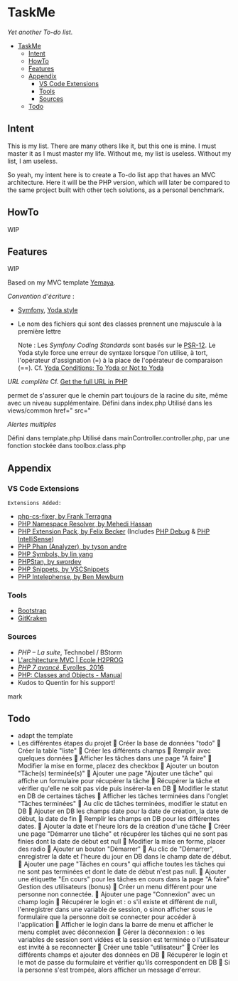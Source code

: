 # TaskMe
*Yet another To-do list.*


- [TaskMe](#taskme)
  - [Intent](#intent)
  - [HowTo](#howto)
  - [Features](#features)
  - [Appendix](#appendix)
    - [VS Code Extensions](#vs-code-extensions)
    - [Tools](#tools)
    - [Sources](#sources)
  - [Todo](#todo)
## Intent

This is my list. There are many others like it, but this one is mine. I must master it as I must master my life. Without me, my list is useless. Without my list, I am useless.

So yeah, my intent here is to create a To-do list app that haves an MVC architecture. Here it will be the PHP version, which will later be compared to the same project built with other tech solutions, as a personal benchmark.

## HowTo
 WIP
## Features
 WIP

Based on my MVC template [Yemaya](https://github.com/claudejdev/yemaya).

*<Frenglish>*

_Convention d'écriture_ :
- [Symfony](https://symfony.com/doc/current/contributing/code/standards.html), [Yoda style](https://cs.symfony.com/doc/rules/control_structure/yoda_style.html)
- Le nom des fichiers qui sont des classes prennent une majuscule à la première lettre


    Note : Les *Symfony Coding Standards* sont basés sur le [PSR-12](https://www.php-fig.org/psr/psr-12/). Le Yoda style force une erreur de syntaxe lorsque l'on utilise, à tort, l'opérateur d'assignation (=) à la place de l'opérateur de comparaison (==).
    Cf. [Yoda Conditions: To Yoda or Not to Yoda](https://knowthecode.io/yoda-conditions-yoda-not-yoda "Yoda Conditions: To Yoda or Not to Yoda by Tonya Mork")


_URL complète_
Cf. [Get the full URL in PHP](https://www.geeksforgeeks.org/get-the-full-url-in-php/ "Get the full URL in PHP - GeeksforGeeks")

permet de s'assurer que le chemin part toujours de la racine du site, même avec un niveau supplémentaire.
Défini dans index.php
Utilisé dans les views/common
    href="<?php echo URL; ?>
    src="<?php echo URL; ?>


_Alertes multiples_

<!-- l'alerte est affichée si elle n'est pas vide dans la variable de session -->

Défini dans template.php
Utilisé dans mainController.controller.php, par une fonction stockée dans toolbox.class.php

## Appendix
### VS Code Extensions
    Extensions Added:
  - [php-cs-fixer, by Frank Terragna](https://marketplace.visualstudio.com/items?itemName=fterrag.vscode-php-cs-fixer)
  - [PHP Namespace Resolver, by Mehedi Hassan](https://marketplace.visualstudio.com/items?itemName=MehediDracula.php-namespace-resolver)
  - [PHP Extension Pack, by Felix Becker](https://marketplace.visualstudio.com/items?itemName=felixfbecker.php-pack) (Includes [PHP Debug](https://marketplace.visualstudio.com/items?itemName=felixfbecker.php-debug) & [PHP IntelliSense](https://marketplace.visualstudio.com/items?itemName=felixfbecker.php-intellisense))
  - [PHP Phan (Analyzer), by tyson andre](https://marketplace.visualstudio.com/items?itemName=TysonAndre.php-phan)
  - [PHP Symbols, by lin yang](https://marketplace.visualstudio.com/items?itemName=linyang95.php-symbols)
  - [PHPStan, by swordev](https://marketplace.visualstudio.com/items?itemName=swordev.phpstan)
  - [PHP Snippets, by VSCSnippets](https://marketplace.visualstudio.com/items?itemName=vsc-snippets.vsc-php-snippets)
  - [PHP Intelephense, by Ben Mewburn](https://marketplace.visualstudio.com/items?itemName=bmewburn.vscode-intelephense-client)

### Tools
- [Bootstrap](https://getbootstrap.com/)
- [GitKraken](https://www.gitkraken.com/)

### Sources
- *PHP – La suite*, Technobel / BStorm
- [L'architecture MVC | Ecole H2PROG](https://ecole.h2prog.com/courses/846335/lectures/15448687)
- [*PHP 7 avancé*, Eyrolles, 2016](https://www.eyrolles.com/Informatique/Livre/php-7-avance-9782212677201/)
- [PHP: Classes and Objects - Manual](https://www.php.net/manual/en/language.oop5.php/)
- Kudos to Quentin for his support!

mark
  
## Todo
- adapt the template
- Les différentes étapes du projet
 Créer la base de données "todo"
 Créer la table "liste"
 Créer les différents champs
 Remplir avec quelques données
 Afficher les tâches dans une page "A faire"
 Modifier la mise en forme, placez des checkbox
 Ajouter un bouton "Tâche(s) terminée(s)"
 Ajouter une page "Ajouter une tâche" qui affiche un formulaire pour récupérer la tâche
 Récupérer la tâche et vérifier qu'elle ne soit pas vide puis insérer-la en DB
 Modifier le statut en DB de certaines tâches
 Afficher les tâches terminées dans l'onglet "Tâches terminées"
 Au clic de tâches terminées, modifier le statut en DB
 Ajouter en DB les champs date pour la date de création, la date de début, la date de fin
 Remplir les champs en DB pour les différentes dates.
 Ajouter la date et l'heure lors de la création d'une tâche
 Créer une page "Démarrer une tâche" et récupérer les tâches qui ne sont pas finies dont la
date de début est null
 Modifier la mise en forme, placer des radio
 Ajouter un bouton "Démarrer"
 Au clic de "Démarrer", enregistrer la date et l'heure du jour en DB dans le champ date de
début.
 Ajouter une page "Tâches en cours" qui affiche toutes les tâches qui ne sont pas terminées et
dont le date de début n'est pas null.
 Ajouter une étiquette "En cours" pour les tâches en cours dans la page "A faire"
Gestion des utilisateurs (bonus)
 Créer un menu différent pour une personne non connectée.
 Ajouter une page "Connexion" avec un champ login
 Récupérer le login et :
o s'il existe et différent de null, l'enregistrer dans une variable de session,
o sinon afficher sous le formulaire que la personne doit se connecter pour accéder à
l'application
 Afficher le login dans la barre de menu et afficher le menu complet avec déconnexion
 Gérer la déconnexion :
o les variables de session sont vidées et la session est terminée
o l'utilisateur est invité à se reconnecter
 Créer une table "utilisateur"
 Créer les différents champs et ajouter des données en DB
 Récupérer le login et le mot de passe du formulaire et vérifier qu'ils correspondent en DB
 Si la personne s'est trompée, alors afficher un message d'erreur.
  